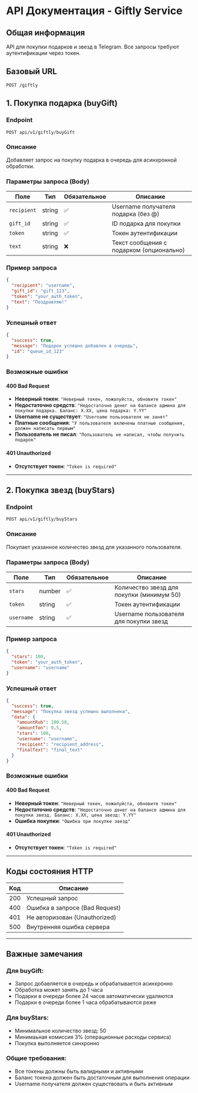 # API Документация - Giftly Service

## Общая информация

API для покупки подарков и звезд в Telegram. Все запросы требуют аутентификации через токен.

## Базовый URL
```
POST /giftly
```


## 1. Покупка подарка (buyGift)

### Endpoint
```
POST api/v1/giftly/buyGift
```

### Описание
Добавляет запрос на покупку подарка в очередь для асинхронной обработки.

### Параметры запроса (Body)

| Поле | Тип | Обязательное | Описание |
|------|-----|--------------|----------|
| `recipient` | string | ✅ | Username получателя подарка (без @) |
| `gift_id` | string | ✅ | ID подарка для покупки |
| `token` | string | ✅ | Токен аутентификации |
| `text` | string | ❌ | Текст сообщения с подарком (опционально) |

### Пример запроса
```json
{
  "recipient": "username",
  "gift_id": "gift_123",
  "token": "your_auth_token",
  "text": "Поздравляю!"
}
```

### Успешный ответ
```json
{
  "success": true,
  "message": "Подарок успешно добавлен в очередь",
  "id": "queue_id_123"
}
```

### Возможные ошибки

#### 400 Bad Request
- **Неверный токен**: `"Неверный токен, пожалуйста, обновите токен"`
- **Недостаточно средств**: `"Недостаточно денег на балансе админа для покупки подарка. Баланс: X.XX, цена подарка: Y.YY"`
- **Username не существует**: `"Username пользователя не занят"`
- **Платные сообщения**: `"У пользователя включены платные сообщения, должен написать первым"`
- **Пользователь не писал**: `"Пользователь не написал, чтобы получить подарок"`

#### 401 Unauthorized
- **Отсутствует токен**: `"Token is required"`

---

## 2. Покупка звезд (buyStars)

### Endpoint
```
POST api/v1/giftly/buyStars
```

### Описание
Покупает указанное количество звезд для указанного пользователя.

### Параметры запроса (Body)

| Поле | Тип | Обязательное | Описание |
|------|-----|--------------|----------|
| `stars` | number | ✅ | Количество звезд для покупки (минимум 50) |
| `token` | string | ✅ | Токен аутентификации |
| `username` | string | ✅ | Username пользователя для покупки звезд |

### Пример запроса
```json
{
  "stars": 100,
  "token": "your_auth_token",
  "username": "username"
}
```

### Успешный ответ
```json
{
  "success": true,
  "message": "Покупка звезд успешно выполнена",
  "data": {
    "amountRub": 100.50,
    "amountTon": 0.5,
    "stars": 100,
    "username": "username",
    "recipient": "recipient_address",
    "finalText": "final_text"
  }
}
```

### Возможные ошибки

#### 400 Bad Request
- **Неверный токен**: `"Неверный токен, пожалуйста, обновите токен"`
- **Недостаточно средств**: `"Недостаточно денег на балансе админа для покупки звезд. Баланс: X.XX, цена звезд: Y.YY"`
- **Ошибка покупки**: `"Ошибка при покупке звезд"`

#### 401 Unauthorized
- **Отсутствует токен**: `"Token is required"`

---

## Коды состояния HTTP

| Код | Описание |
|-----|----------|
| 200 | Успешный запрос |
| 400 | Ошибка в запросе (Bad Request) |
| 401 | Не авторизован (Unauthorized) |
| 500 | Внутренняя ошибка сервера |

---

## Важные замечания

### Для buyGift:
- Запрос добавляется в очередь и обрабатывается асинхронно
- Обработка может занять до 1 часа
- Подарки в очереди более 24 часов автоматически удаляются
- Подарки в очереди более 1 часа обрабатываются реже

### Для buyStars:
- Минимальное количество звезд: 50
- Минимаьная комиссия 3% (операционные расходы сервиса)
- Покупка выполняется синхронно

### Общие требования:
- Все токены должны быть валидными и активными
- Баланс токена должен быть достаточным для выполнения операции
- Username получателя должен существовать и быть активным
